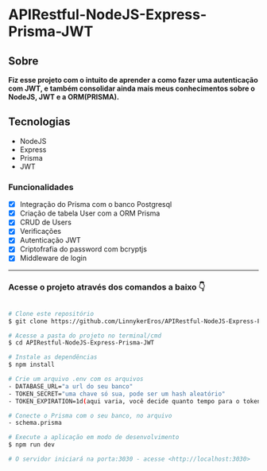 <h1> APIRestful-NodeJS-Express-Prisma-JWT </h1>

<h2>Sobre</h2>
<p> <strong>Fiz esse projeto com o intuito de aprender a como fazer uma autenticação com JWT, e também consolidar ainda mais meus conhecimentos sobre o NodeJS, JWT e a ORM(PRISMA). </strong></p>

<h2>Tecnologias</h2>
<ul>
   <li>NodeJS</li>
   <li>Express</li>
   <li>Prisma</li>
   <li>JWT</li>
</ul>

### Funcionalidades

- [x] Integração do Prisma com o banco Postgresql
- [x] Criação de tabela User com a ORM Prisma
- [x] CRUD de Users
- [x] Verificações
- [x] Autenticação JWT
- [x] Criptofrafia do password com bcryptjs
- [x] Middleware de login

---

<h3> Acesse o projeto através dos comandos a baixo 👇</h3>

```bash

# Clone este repositório
$ git clone https://github.com/LinnykerEros/APIRestful-NodeJS-Express-Prisma-JWT.git

# Acesse a pasta do projeto no terminal/cmd
$ cd APIRestful-NodeJS-Express-Prisma-JWT

# Instale as dependências
$ npm install

# Crie um arquivo .env com os arquivos
- DATABASE_URL="a url do seu banco"
- TOKEN_SECRET="uma chave só sua, pode ser um hash aleatório"
- TOKEN_EXPIRATION=1d(aqui varia, você decide quanto tempo para o token expirar)

# Conecte o Prisma com o seu banco, no arquivo
- schema.prisma

# Execute a aplicação em modo de desenvolvimento
$ npm run dev

# O servidor iniciará na porta:3030 - acesse <http://localhost:3030>
```
